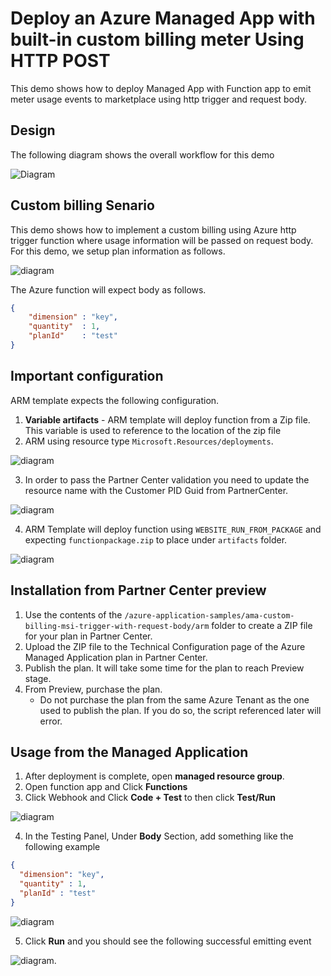 # Deploy an Azure Managed App with built-in custom billing meter Using HTTP POST

This demo shows how to deploy Managed App with Function app to  emit meter usage events to marketplace using http trigger and request body.

## Design

The following diagram shows the overall workflow for this demo

![Diagram](./images/Diagram.png)

## Custom billing Senario

This demo shows how to implement a custom billing using Azure http trigger function where usage information will be passed on request body. For this demo, we setup plan information as follows.

![diagram](./images/Diagram5.png)

The Azure function will expect body as follows.

```json
{
    "dimension" : "key",
    "quantity"  : 1,
    "planId"    : "test"
}
```

## Important configuration

ARM template expects the following configuration.

1. **Variable artifacts** - ARM template will deploy function from a Zip file. This variable is used to reference to the location of the zip file
2. ARM using resource type `Microsoft.Resources/deployments`.

  ![diagram](./images/Diagram2.png)

3. In order to pass the Partner Center validation you need to update the resource name with the Customer PID Guid from PartnerCenter.

  ![diagram](./images/Diagram3.png)

4. ARM Template will deploy function using `WEBSITE_RUN_FROM_PACKAGE` and expecting `functionpackage.zip` to place under `artifacts` folder.

  ![diagram](./images/Diagram4.png)

## Installation from Partner Center preview

1. Use the contents of the `/azure-application-samples/ama-custom-billing-msi-trigger-with-request-body/arm` folder to create a ZIP file for your plan in Partner Center.
1. Upload the ZIP file to the Technical Configuration page of the Azure Managed Application plan in Partner Center.
1. Publish the plan. It will take some time for the plan to reach Preview stage.
1. From Preview, purchase the plan.
    - Do not purchase the plan from the same Azure Tenant as the one used to publish the plan. If you do so, the script referenced later will error.

## Usage from the Managed Application

1. After deployment is complete, open **managed resource group**.
2. Open function app and Click **Functions**
3. Click Webhook  and Click **Code + Test** to then click **Test/Run**

  ![diagram](./images/Diagram7.png)

4. In the Testing Panel, Under **Body** Section, add something like the following example 

  ```json
  {
    "dimension": "key",
    "quantity" : 1,
    "planId" : "test"
  }
  ```

  ![diagram](./images/Diagram8.png)

5. Click **Run** and you should see the following successful emitting event

![diagram](./images/Diagram9.png).
